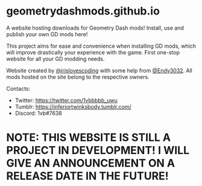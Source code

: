 # geometrydashmods.github.io
 A website hosting downloads for Geometry Dash mods! Install, use and publish your own GD mods here!
 
 This project aims for ease and convenience when installing GD mods, which will improve drastically your experience with the game. First one-stop website for all your GD modding needs.
 
 Website created by [@irislovescoding](//github.com/irislovescoding) with some help from [@Endy3032](//github.com/Endy3032). All mods hosted on the site belong to the respective owners.
 
 Contacts:
 - Twitter: https://twitter.com/1vbbbbb_uwu
 - Tumblr: https://inferiortwinksbody.tumblr.com/
 - Discord: 1vb#7638

# NOTE: THIS WEBSITE IS STILL A PROJECT IN DEVELOPMENT! I WILL GIVE AN ANNOUNCEMENT ON A RELEASE DATE IN THE FUTURE!

